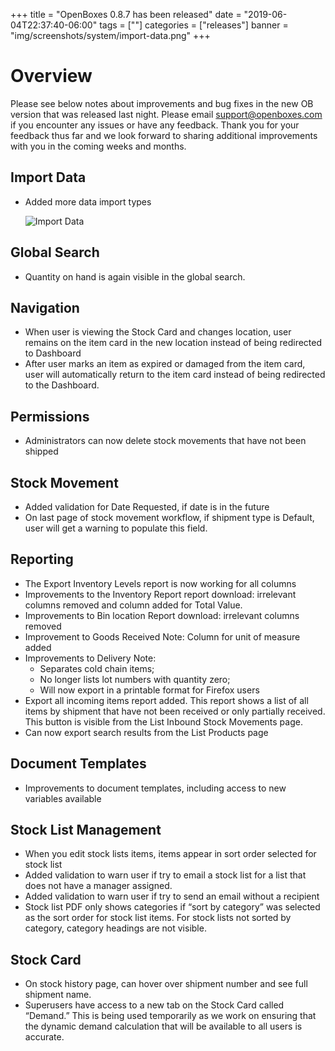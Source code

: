 +++
title = "OpenBoxes 0.8.7 has been released"
date = "2019-06-04T22:37:40-06:00"
tags = [""]
categories = ["releases"]
banner = "img/screenshots/system/import-data.png"
+++

# Overview
Please see below notes about improvements and bug fixes in the new OB version that was released last night.
Please email [support@openboxes.com](mailto:support@openboxes.com) if you encounter any issues or have any feedback.
Thank you for your feedback thus far and we look forward to sharing additional improvements with you in the coming
weeks and months.

## Import Data
* Added more data import types

    <img src="/img/screenshots/system/import-data.png" class="img-responsive" alt="Import Data"/>

## Global Search
* Quantity on hand is again visible in the global search.

## Navigation
* When user is viewing the Stock Card and changes location, user remains on the item card in the new location instead of being redirected to Dashboard
* After user marks an item as expired or damaged from the item card, user will automatically return to the item card instead of being redirected to the Dashboard.

## Permissions
* Administrators can now delete stock movements that have not been shipped

## Stock Movement
* Added validation for Date Requested, if date is in the future
* On last page of stock movement workflow, if shipment type is Default, user will get a warning to populate this field.

## Reporting
* The Export Inventory Levels report is now working for all columns
* Improvements to the Inventory Report report download: irrelevant columns removed and column added for Total Value.
* Improvements to Bin location Report download: irrelevant columns removed
* Improvement to Goods Received Note: Column for unit of measure added
* Improvements to Delivery Note:
    * Separates cold chain items;
    * No longer lists lot numbers with quantity zero;
    * Will now export in a printable format for Firefox users
* Export all incoming items report added. This report shows a list of all items by shipment that have not been received or only partially received. This button is visible from the List Inbound Stock Movements page.
* Can now export search results from the List Products page

## Document Templates
* Improvements to document templates, including access to new variables available

## Stock List Management
* When you edit stock lists items, items appear in sort order selected for stock list
* Added validation to warn user if try to email a stock list for a list that does not have a manager assigned.
* Added validation to warn user if try to send an email without a recipient
* Stock list PDF only shows categories if “sort by category” was selected as the sort order for stock list items. For stock lists not sorted by category, category headings are not visible.

## Stock Card
* On stock history page, can hover over shipment number and see full shipment name.
* Superusers have access to a new tab on the Stock Card called “Demand.” This is being used temporarily as we work on ensuring that the dynamic demand calculation that will be available to all users is accurate.

